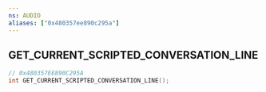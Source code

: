 ```yaml
---
ns: AUDIO
aliases: ["0x480357ee890c295a"]
---
```

## GET_CURRENT_SCRIPTED_CONVERSATION_LINE

```c
// 0x480357EE890C295A
int GET_CURRENT_SCRIPTED_CONVERSATION_LINE();
```
